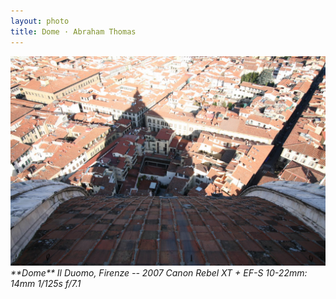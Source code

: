 ```yaml
---
layout: photo
title: Dome · Abraham Thomas
---
```


<img src="/assets/photos/Dome.jpg" width="540px" class="photo">

<i>
**Dome**  
Il Duomo, Firenze -- 2007  
Canon Rebel XT + EF-S 10-22mm: 14mm 1/125s f/7.1
</i>
